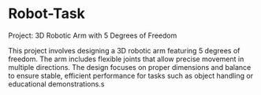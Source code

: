 # Robot-Task
Project: 3D Robotic Arm with 5 Degrees of Freedom

This project involves designing a 3D robotic arm featuring 5 degrees of freedom. The arm includes flexible joints that allow precise movement in multiple directions. The design focuses on proper dimensions and balance to ensure stable, efficient performance for tasks such as object handling or educational demonstrations.s
